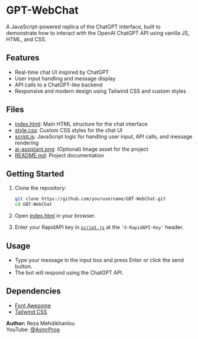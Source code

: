 # GPT-WebChat

A JavaScript-powered replica of the ChatGPT interface, built to demonstrate how to interact with the OpenAI ChatGPT API using vanilla JS, HTML, and CSS.

## Features

- Real-time chat UI inspired by ChatGPT
- User input handling and message display
- API calls to a ChatGPT-like backend
- Responsive and modern design using Tailwind CSS and custom styles

## Files

- [index.html](index.html): Main HTML structure for the chat interface
- [style.css](style.css): Custom CSS styles for the chat UI
- [script.js](script.js): JavaScript logic for handling user input, API calls, and message rendering
- [ai-assistant.png](ai-assistant.png): (Optional) Image asset for the project
- [README.md](README.md): Project documentation

## Getting Started

1. Clone the repository:
    ```sh
    git clone https://github.com/yourusername/GBT-WebChat.git
    cd GBT-WebChat
    ```

2. Open [index.html](index.html) in your browser.

3. Enter your RapidAPI key in [`script.js`](script.js) at the `'X-RapidAPI-Key'` header.

## Usage

- Type your message in the input box and press Enter or click the send button.
- The bot will respond using the ChatGPT API.

## Dependencies

- [Font Awesome](https://cdnjs.cloudflare.com/ajax/libs/font-awesome/6.3.0/css/all.min.css)
- [Tailwind CSS](https://cdn.tailwindcss.com)


**Author:** Reza Mehdikhanlou  
YouTube: [@AsmrProg](https://www.youtube.com/@AsmrProg)
